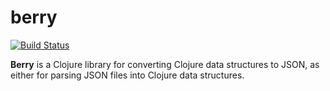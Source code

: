 # berry
   
[![Build Status][travis-image]][travis-url]

**Berry** is a Clojure library for converting Clojure data structures to JSON, as either for parsing JSON files into Clojure data structures.    
  
[travis-image]: https://travis-ci.org/alan-ghelardi/berry.svg?branch=master
[travis-url]: https://travis-ci.org/alan-ghelardi/berry
